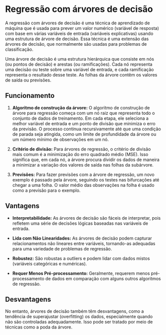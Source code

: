 # Regressão com árvores de decisão

A regressão com árvores de decisão é uma técnica de aprendizado de máquina que é usada para prever um valor numérico (variável de resposta) com base em várias variáveis de entrada (variáveis explicativas) usando uma estrutura de árvore de decisão. Essa técnica é uma extensão das árvores de decisão, que normalmente são usadas para problemas de classificação.

Uma árvore de decisão é uma estrutura hierárquica que consiste em nós (ou pontos de decisão) e arestas (ou ramificações). Cada nó representa uma decisão ou teste sobre uma variável de entrada, e cada ramificação representa o resultado desse teste. As folhas da árvore contêm os valores de saída ou previsões.

## Funcionamento

1. **Algoritmo de construção da árvore:** O algoritmo de construção de árvore para regressão começa com um nó raiz que representa todo o conjunto de dados de treinamento. Em cada etapa, ele seleciona a melhor variável de entrada e um ponto de divisão que minimiza o erro da previsão. O processo continua recursivamente até que uma condição de parada seja atingida, como um limite de profundidade da árvore ou um número mínimo de observações em um nó.

2. **Critério de divisão:** Para árvores de regressão, o critério de divisão mais comum é a minimização do erro quadrado médio (MSE). Isso significa que, em cada nó, a árvore procura dividir os dados de maneira a minimizar a variação dos valores de saída nas folhas da subárvore.

3. **Previsões:** Para fazer previsões com a árvore de regressão, um novo exemplo é passado pela árvore, seguindo os testes nas bifurcações até chegar a uma folha. O valor médio das observações na folha é usado como a previsão para o exemplo.

## Vantagens

- **Interpretabilidade:** As árvores de decisão são fáceis de interpretar, pois refletem uma série de decisões lógicas baseadas nas variáveis de entrada.

- **Lida com Não Linearidades:** As árvores de decisão podem capturar relacionamentos não lineares entre variáveis, tornando-as adequadas para uma variedade de problemas de regressão.

- **Robustez:** São robustas a outliers e podem lidar com dados mistos (variáveis categóricas e numéricas).

- **Requer Menos Pré-processamento:** Geralmente, requerem menos pré-processamento de dados em comparação com alguns outros algoritmos de regressão.

## Desvantagens

No entanto, árvores de decisão também têm desvantagens, como a tendência de superajustar (overfitting) os dados, especialmente quando não são controladas adequadamente. Isso pode ser tratado por meio de técnicas como a poda da árvore.
